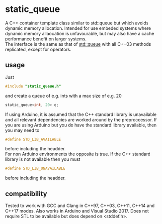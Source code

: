 # static_queue
A C++ container template class similar to std::queue but which avoids dynamic memory allocation.  Intended for use embeded systems where dynamic memory allaocation is unfavourable, but may also have a cache performance benefit on larger systems.  
The interface is the same as that of [std::queue](http://www.cplusplus.com/reference/queue/queue/) with all C++03 methods replicated, except for operators.

## usage
Just 
```C++
#include "static_queue.h"
```
and create a queue of e.g. ints with a max size of e.g. 20
```C++
static_queue<int, 20> q;
```

If using Arduino, it is assumed that the C++ standard library is unavailable and all relevant dependencies are worked around by the preproccessor.  If you are using Arduino but you do have the standard library available, then you may need to
```C++
#define STD_LIB_AVAILABLE
```
before including the headder.  
For non Arduino environments the opposite is true.  If the C++ standard library is not available then you must 
```C++
#define STD_LIB_UNAVAILABLE
```
before including the headder.

## compatibility
Tested to work with GCC and Clang in C++97, C++03, C++11, C++14 and C++17 modes.  Also works in Arduino and Visual Studio 2017.  Does not require STL to be available but does depend on <stddef.h>.
